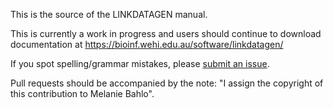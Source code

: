 This is the source of the LINKDATAGEN manual. 

This is currently a work in progress and users should continue to download documentation at 
https://bioinf.wehi.edu.au/software/linkdatagen/

If you spot spelling/grammar mistakes, please [submit an issue](https://github.com/bahlolab/linkdatagen-manual/issues). 

Pull requests should be accompanied by the note: 
"I assign the copyright of this contribution to Melanie Bahlo".
